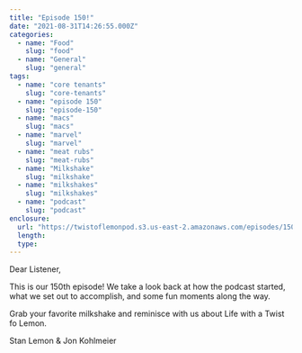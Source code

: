 ```yaml
---
title: "Episode 150!"
date: "2021-08-31T14:26:55.000Z"
categories:
  - name: "Food"
    slug: "food"
  - name: "General"
    slug: "general"
tags:
  - name: "core tenants"
    slug: "core-tenants"
  - name: "episode 150"
    slug: "episode-150"
  - name: "macs"
    slug: "macs"
  - name: "marvel"
    slug: "marvel"
  - name: "meat rubs"
    slug: "meat-rubs"
  - name: "Milkshake"
    slug: "milkshake"
  - name: "milkshakes"
    slug: "milkshakes"
  - name: "podcast"
    slug: "podcast"
enclosure:
  url: "https://twistoflemonpod.s3.us-east-2.amazonaws.com/episodes/150-lwatol-20210831.mp3"
  length:
  type:
---
```


Dear Listener,

This is our 150th episode! We take a look back at how the podcast started, what we set out to accomplish, and some fun moments along the way.

Grab your favorite milkshake and reminisce with us about Life with a Twist fo Lemon.

Stan Lemon & Jon Kohlmeier
